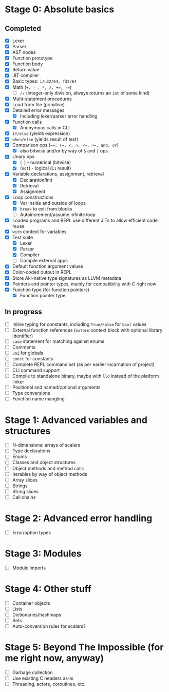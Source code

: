 # Stage 0: Absolute basics

## Completed

* [x] Lexer
* [x] Parser
* [x] AST nodes
* [x] Function prototype
* [x] Function body
* [x] Return value
* [x] JIT compiler
* [x] Basic types: `i/u32/64, f32/64`
* [x] Math (`+, - , *, /, +=, -=`)
  * [ ] `//` (integer-only division, always returns an `int` of some kind)
* [x] Multi-statement procedures 
* [x] Load from file (primitive)
* [x] Detailed error messages
  * [x] Including lexer/parser error handling
* [x] Function calls
  * [x] Anonymous calls in CLI
* [x] `if/else` (yields expression)
* [x] `when/else` (yields result of test)
* [x] Comparison ops (`==, !=, <, >, <=, >=, and, or`)
  * [x] also bitwise and/or by way of `&` and `|` ops
* [x] Unary ops
  * [x] (`-`) - numerical (bitwise)
  * [x] (`not`) - logical (`i1` result)
* [x] Variable declarations, assignment, retrieval
  * [x] Declaration/init
  * [x] Retrieval
  * [x] Assignment
* [x] Loop constructions
  * [x] Var inside and outside of loops
  * [x] `break` to exit from blocks
  * [ ] Autoincrement/assume infinite loop
* [x] Loaded programs and REPL use different JITs to allow efficient code reuse
* [x] `with` context for variables
* [x] Test suite
  * [x] Lexer
  * [x] Parser
  * [x] Compiler
  * [ ] Compile external apps
* [x] Default function argument values
* [x] Color-coded output in REPL
* [x] Store Aki-native type signatures as LLVM metadata
* [x] Pointers and pointer types, mainly for compatibility with C right now
* [x] Function type (for function pointers)
  * [x] Function pointer type

## In progress

* [ ] Inline typing for constants, including `True/False` for `bool` values
* [ ] External function references (`extern` context block with optional library identifier)
* [ ] `case` statement for matching against enums
* [ ] Comments
* [ ] `uni` for globals
* [ ] `const` for constants
* [ ] Complete REPL command set (as per earlier incarnation of project)
* [ ] CLI command support
* [ ] Compile to standalone binary, maybe with `lld` instead of the platform linker
* [ ] Positional and named/optional arguments
* [ ] Type conversions
* [ ] Function name mangling

# Stage 1: Advanced variables and structures

* [ ] N-dimensional arrays of scalars
* [ ] Type declarations
* [ ] Enums
* [ ] Classes and object structures
* [ ] Object methods and method calls
* [ ] Iterables by way of object methods
* [ ] Array slices
* [ ] Strings
* [ ] String slices
* [ ] Call chains

# Stage 2: Advanced error handling

* [ ] Error/option types

# Stage 3: Modules

* [ ] Module imports

# Stage 4: Other stuff

* [ ] Container objects
* [ ] Lists
* [ ] Dictionaries/hashmaps
* [ ] Sets
* [ ] Auto-conversion rules for scalars?

# Stage 5: Beyond The Impossible (for me right now, anyway)

* [ ] Garbage collection
* [ ] Use existing C headers as-is
* [ ] Threading, actors, coroutines, etc.